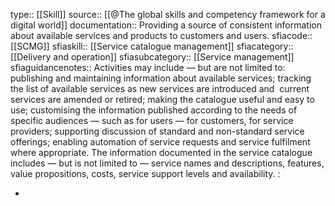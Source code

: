 type:: [[Skill]]
source:: [[@The global skills and competency framework for a digital world]]
documentation:: Providing a source of consistent information about available services and products to customers and users.
sfiacode:: [[SCMG]]
sfiaskill:: [[Service catalogue management]]
sfiacategory:: [[Delivery and operation]]
sfiasubcategory:: [[Service management]]
sfiaguidancenotes:: Activities may include — but are not limited to: publishing and maintaining information about available services; tracking the list of available services as new services are introduced and  current services are amended or retired; making the catalogue useful and easy to use; customising the information published according to the needs of specific audiences — such as for users — for customers, for service providers; supporting discussion of standard and non-standard service offerings; enabling automation of service requests and service fulfilment where appropriate. The information documented in the service catalogue includes — but is not limited to — service names and descriptions, features, value propositions, costs, service support levels and availability.
:

-